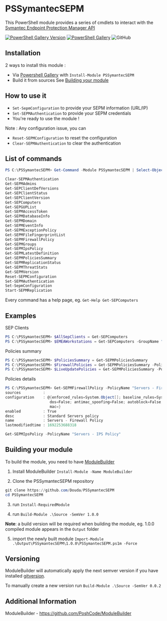 # PSSymantecSEPM

This PowerShell module provides a series of cmdlets to interact with the [Symantec Endpoint Protection Manager API](https://apidocs.securitycloud.symantec.com/#/doc?id=ses_auth)

[![PowerShell Gallery Version](https://img.shields.io/powershellgallery/v/PSSymantecSEPM?style=flat-square)](https://www.powershellgallery.com/packages/PSSymantecSEPM)
[![PowerShell Gallery](https://img.shields.io/powershellgallery/dt/PSSymantecSEPM?style=flat-square)](https://www.powershellgallery.com/packages/PSSymantecSEPM)
![GitHub](https://img.shields.io/github/license/Douda/PSSymantecSEPM?style=flat-square)

## Installation

2 ways to install this module :
- Via [Powershell Gallery](https://www.powershellgallery.com/packages/PSSymantecSEPM/) with `Install-Module PSSymantecSEPM`
- Build it from sources See [Building your module](##Building-your-module)

## How to use it
- `Set-SepmConfiguration` to provide your SEPM information (URL/IP)
- `Set-SEPMAuthentication` to provide your SEPM credentials
- You're ready to use the module !

Note : Any configuration issue, you can
- `Reset-SEPMConfiguration` to reset the configuration
- `Clear-SEPMAuthentication` to clear the authentication

## List of commands
```PowerShell
PS C:\PSSymantecSEPM> Get-Command -Module PSSymantecSEPM | Select-Object -Property Name

Clear-SEPMAuthentication
Get-SEPMAdmins
Get-SEPClientDefVersions
Get-SEPClientStatus
Get-SEPClientVersion
Get-SEPComputers
Get-SEPGUPList
Get-SEPMAccessToken
Get-SEPMDatabaseInfo
Get-SEPMDomain
Get-SEPMEventInfo
Get-SEPMExceptionPolicy
Get-SEPMFileFingerprintList
Get-SEPMFirewallPolicy
Get-SEPMGroups
Get-SEPMIpsPolicy
Get-SEPMLatestDefinition
Get-SEPMPoliciesSummary
Get-SEPMReplicationStatus
Get-SEPMThreatStats
Get-SEPMVersion
Reset-SEPMConfiguration
Set-SEPMAuthentication
Set-SepmConfiguration
Start-SEPMReplication
```

Every command has a help page, eg. `Get-Help Get-SEPComputers`

## Examples
SEP Clients
```PowerShell
PS C:\PSSymantecSEPM> $AllSepClients = Get-SEPComputers
PS C:\PSSymantecSEPM> $EMEAWorkstations = Get-SEPComputers -GroupName "My Company\EMEA\Workstations"
```

Policies summary
```PowerShell
PS C:\PSSymantecSEPM> $PoliciesSummary = Get-SEPMPoliciesSummary
PS C:\PSSymantecSEPM> $FirewallPolicies = Get-SEPMPoliciesSummary -PolicyType fw
PS C:\PSSymantecSEPM> $LiveUpdatePolicies = Get-SEPMPoliciesSummary -PolicyType lu
```

Policies details
```PowerShell
PS C:\PSSymantecSEPM> Get-SEPMFirewallPolicy -PolicyName "Servers - Firewall Policy"
sources          : 
configuration    : @{enforced_rules=System.Object[]; baseline_rules=System.Object[]; ignore_parent_rules=; smart_dhcp=False; smart_dns=False; smart_wins=False; token_ring_traffic=False; netbios_protection=False; reverse_dns=False; port_scan=False;        
                    dos=False; antimac_spoofing=False; autoblock=False; autoblock_duration=600; stealth_web=False; antiIP_spoofing=False; hide_os=False; windows_firewall=NO_ACTION; windows_firewall_notification=False; endpoint_notification=; p2p_auth=;    
                    mac=}
enabled          : True
desc             : Standard Servers policy
name             : Servers - Firewall Policy
lastmodifiedtime : 1692253688318
```
```Powershell
Get-SEPMIpsPolicy -PolicyName "Servers - IPS Policy"
```


## Building your module
To build the module, you need to have [ModuleBuilder](https://www.powershellgallery.com/packages/ModuleBuilder/)

1. Install ModuleBuilder `Install-Module -Name ModuleBuilder`

2. Clone the PSSymantecSEPM repository
 ```powershell
 git clone https://github.com/Douda/PSSymantecSEPM
cd PSSymantecSEPM
```

3. run `Install-RequiredModule`

4. run `Build-Module .\Source -SemVer 1.0.0`
   
**Note**: a build version will be required when building the module, eg. 1.0.0
compiled module appears in the `Output` folder

5. import the newly built module `Import-Module .\Output\PSSymantecSEPM\1.0.0\PSSymantecSEPM.ps1m -Force`


## Versioning

ModuleBuilder will automatically apply the next semver version
if you have installed [gitversion](https://gitversion.readthedocs.io/en/latest/).

To manually create a new version run `Build-Module .\Source -SemVer 0.0.2`

## Additional Information

ModuleBuilder - https://github.com/PoshCode/ModuleBuilder